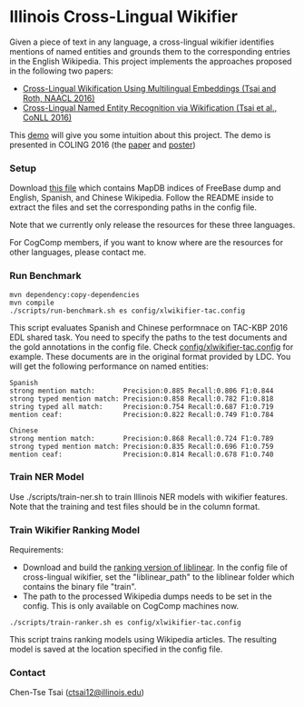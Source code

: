 # Illinois Cross-Lingual Wikifier
Given a piece of text in any language, a cross-lingual wikifier identifies mentions of named entities and grounds them to the corresponding entries in the English Wikipedia. This project implements the approaches proposed in the following two papers:
* <a href="http://cogcomp.cs.illinois.edu/papers/TsaiRo16b.pdf" target="_blank">Cross-Lingual Wikification Using Multilingual Embeddings (Tsai and Roth, NAACL 2016)</a> 
* <a href="http://cogcomp.cs.illinois.edu/papers/TsaiMaRo16.pdf" target="_blank">Cross-Lingual Named Entity Recognition via Wikification (Tsai et al., CoNLL 2016)</a> 

This <a href="http://cogcomp.cs.illinois.edu/page/demo_view/xl_wikifier" target="_blank">demo</a> will give you some intuition about this project. The demo is presented in COLING 2016 (the [paper](http://cogcomp.cs.illinois.edu/page/publication_view/809) and [poster](http://cogcomp.cs.illinois.edu/files/posters/poster.pdf))

### Setup

Download [this file](http://cogcomp.cs.illinois.edu/Data/ccgPapersData/ctsai12/xlwikifier-mapdb.tar.gz) which contains MapDB indices of FreeBase dump and English, Spanish, and Chinese Wikipedia. Follow the README inside to extract the files and set the corresponding paths in the config file.

Note that we currently only release the resources for these three languages.

For CogComp members, if you want to know where are the resources for other languages, please contact me.

### Run Benchmark
```
mvn dependency:copy-dependencies
mvn compile
./scripts/run-benchmark.sh es config/xlwikifier-tac.config
```
This script evaluates Spanish and Chinese performnace on TAC-KBP 2016 EDL shared task. You need to specify the paths to the test documents and the gold annotations in the config file. Check [config/xlwikifier-tac.config](https://github.com/cttsai/illinois-cross-lingual-wikifier/blob/master/config/xlwikifier-tac.config) for example. These documents are in the original format provided by LDC. You will get the following performance on named entities:

```
Spanish 
strong mention match:       Precision:0.885 Recall:0.806 F1:0.844
strong typed mention match: Precision:0.858 Recall:0.782 F1:0.818
string typed all match:     Precision:0.754 Recall:0.687 F1:0.719
mention ceaf:               Precision:0.822 Recall:0.749 F1:0.784

Chinese
strong mention match:       Precision:0.868 Recall:0.724 F1:0.789
strong typed mention match: Precision:0.835 Recall:0.696 F1:0.759
mention ceaf:               Precision:0.814 Recall:0.678 F1:0.740
```
### Train NER Model

Use ./scripts/train-ner.sh to train Illinois NER models with wikifier features. Note that the training and test files should be in the column format. 

### Train Wikifier Ranking Model
Requirements:
* Download and build the <a href="https://www.csie.ntu.edu.tw/~cjlin/libsvmtools/#large_scale_ranksvm" target="_blank">ranking version of liblinear</a>. In the config file of cross-lingual wikifier, set the "liblinear_path" to the liblinear folder which contains the binary file "train".
* The path to the processed Wikipedia dumps needs to be set in the config. This is only available on CogComp machines now.
```
./scripts/train-ranker.sh es config/xlwikifier-tac.config
```
This script trains ranking models using Wikipedia articles. The resulting model is saved at the location specified in the config file.  

### Contact
Chen-Tse Tsai (ctsai12@illinois.edu)
